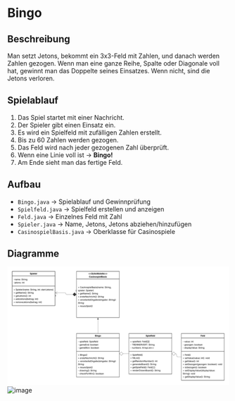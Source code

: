 # Bingo 

## Beschreibung
Man setzt Jetons, bekommt ein 3x3-Feld mit Zahlen, und danach werden Zahlen gezogen. Wenn man eine ganze Reihe, Spalte oder Diagonale voll hat, gewinnt man das Doppelte seines Einsatzes. Wenn nicht, sind die Jetons verloren.

## Spielablauf

1. Das Spiel startet mit einer Nachricht.
2. Der Spieler gibt einen Einsatz ein.
3. Es wird ein Spielfeld mit zufälligen Zahlen erstellt.
4. Bis zu 60 Zahlen werden gezogen.
5. Das Feld wird nach jeder gezogenen Zahl überprüft.
6. Wenn eine Linie voll ist → **Bingo!**
7. Am Ende sieht man das fertige Feld.

## Aufbau

- `Bingo.java` → Spielablauf und Gewinnprüfung
- `Spielfeld.java` → Spielfeld erstellen und anzeigen
- `Feld.java` → Einzelnes Feld mit Zahl
- `Spieler.java` → Name, Jetons, Jetons abziehen/hinzufügen
- `CasinospielBasis.java` → Oberklasse für Casinospiele

## Diagramme

![image](./UML.png)
![image](./Aktivitätsdiagramm.png)